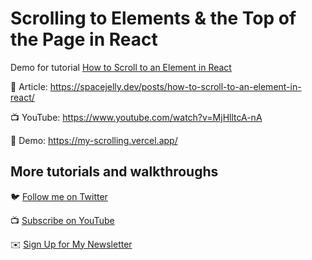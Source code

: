 # Scrolling to Elements & the Top of the Page in React

Demo for tutorial [How to Scroll to an Element in React](https://www.youtube.com/watch?v=MjHlltcA-nA)

📝 Article: https://spacejelly.dev/posts/how-to-scroll-to-an-element-in-react/

📺 YouTube: https://www.youtube.com/watch?v=MjHlltcA-nA

🚀 Demo: https://my-scrolling.vercel.app/

## More tutorials and walkthroughs

🐦 [Follow me on Twitter](https://twitter.com/colbyfayock)

📺 [Subscribe on YouTube](https://www.youtube.com/colbyfayock)

✉️ [Sign Up for My Newsletter](https://colbyfayock.com/newsletter)
